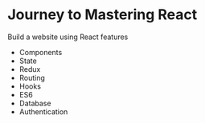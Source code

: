 # Journey to Mastering React
Build a website using React features
- Components
- State
- Redux
- Routing
- Hooks
- ES6 
- Database
- Authentication
